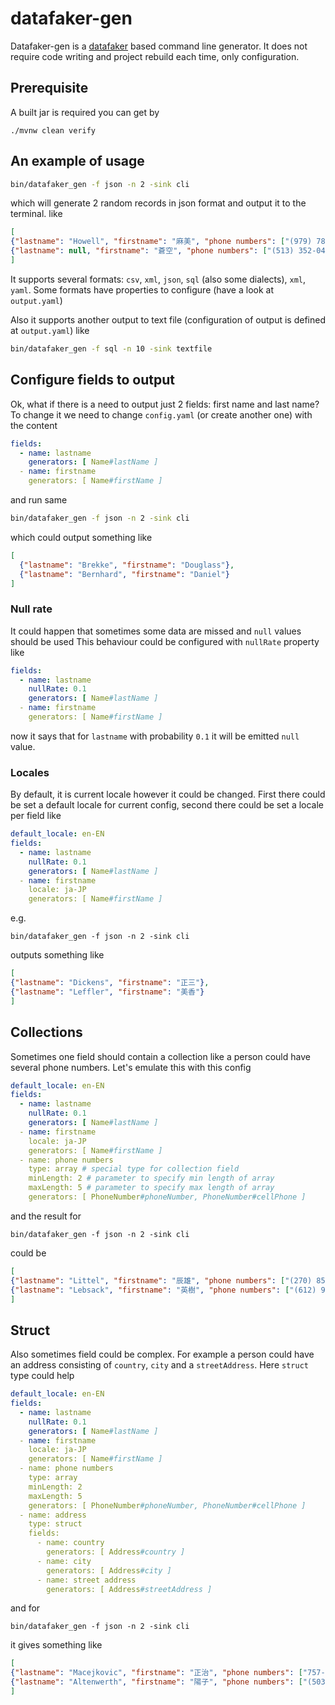 # datafaker-gen

Datafaker-gen is a [datafaker](https://github.com/datafaker-net/datafaker) based command line generator.
It does not require code writing and project rebuild each time, only configuration.

## Prerequisite
A built jar is required
you can get by 
```
./mvnw clean verify
```

## An example of usage
```bash
bin/datafaker_gen -f json -n 2 -sink cli
```
which will generate 2 random records in json format and output it to the terminal.
like 
```json
[
{"lastname": "Howell", "firstname": "麻美", "phone numbers": ["(979) 786-5201", "(708) 707-4500"], "address": {"country": "Cote d'Ivoire", "city": "East Albertoburgh", "street address": "1734 Botsford Drives"}},
{"lastname": null, "firstname": "蒼空", "phone numbers": ["(513) 352-0492", "(928) 813-7762", "(419) 616-6421"], "address": {"country": "Belgium", "city": "South Willis", "street address": "100 Dulce Turnpike"}}
]
```

It supports several formats: `csv`, `xml`, `json`, `sql` (also some dialects), `xml`, `yaml`.
Some formats have properties to configure (have a look at `output.yaml`)

Also it supports another output to text file (configuration of output is defined at `output.yaml`) like 

```bash
bin/datafaker_gen -f sql -n 10 -sink textfile
```

## Configure fields to output
Ok, what if there is a need to output just 2 fields: first name and last name?
To change it we need to change `config.yaml` (or create another one) with the content
```yaml
fields:
  - name: lastname
    generators: [ Name#lastName ]
  - name: firstname
    generators: [ Name#firstName ]
```
and run same 
```bash
bin/datafaker_gen -f json -n 2 -sink cli
```
which could output something like
```json
[
  {"lastname": "Brekke", "firstname": "Douglass"},
  {"lastname": "Bernhard", "firstname": "Daniel"}
]
```
### Null rate
It could happen that sometimes some data are missed and `null` values should be used
This behaviour could be configured with `nullRate` property like
```yaml
fields:
  - name: lastname
    nullRate: 0.1
    generators: [ Name#lastName ]
  - name: firstname
    generators: [ Name#firstName ]
```
now it says that for `lastname` with probability `0.1` it will be emitted `null` value.

### Locales

By default, it is current locale however it could be changed.
First there could be set a default locale for current config, second there could be set a locale per field like
```yaml
default_locale: en-EN
fields:
  - name: lastname
    nullRate: 0.1
    generators: [ Name#lastName ]
  - name: firstname
    locale: ja-JP
    generators: [ Name#firstName ]
```
e.g.
```
bin/datafaker_gen -f json -n 2 -sink cli
```
outputs something like
```json
[
{"lastname": "Dickens", "firstname": "正三"},
{"lastname": "Leffler", "firstname": "美香"}
]
```

## Collections
Sometimes one field should contain a collection like a person could have several phone numbers.
Let's emulate this with this config
```yaml
default_locale: en-EN
fields:
  - name: lastname
    nullRate: 0.1
    generators: [ Name#lastName ]
  - name: firstname
    locale: ja-JP
    generators: [ Name#firstName ]
  - name: phone numbers
    type: array # special type for collection field
    minLength: 2 # parameter to specify min length of array
    maxLength: 5 # parameter to specify max length of array
    generators: [ PhoneNumber#phoneNumber, PhoneNumber#cellPhone ]
```

and the result for
```
bin/datafaker_gen -f json -n 2 -sink cli
```
could be 
```json
[
{"lastname": "Littel", "firstname": "辰雄", "phone numbers": ["(270) 857-3976 x5352", "(605) 253-6302 x5863"]},
{"lastname": "Lebsack", "firstname": "英樹", "phone numbers": ["(612) 956-2065", "1-708-334-9522", "(973) 979-3113", "1-484-404-4443"]}
]
```

## Struct
Also sometimes field could be complex. For example a person could have an address consisting of `country`, `city` and a `streetAddress`.
Here `struct` type could help
```yaml
default_locale: en-EN
fields:
  - name: lastname
    nullRate: 0.1
    generators: [ Name#lastName ]
  - name: firstname
    locale: ja-JP
    generators: [ Name#firstName ]
  - name: phone numbers
    type: array
    minLength: 2
    maxLength: 5
    generators: [ PhoneNumber#phoneNumber, PhoneNumber#cellPhone ]
  - name: address
    type: struct
    fields:
      - name: country
        generators: [ Address#country ]
      - name: city
        generators: [ Address#city ]
      - name: street address
        generators: [ Address#streetAddress ]
```
and for 
```
bin/datafaker_gen -f json -n 2 -sink cli
```
it gives something like
```json
[
{"lastname": "Macejkovic", "firstname": "正治", "phone numbers": ["757-317-9481", "(707) 678-8732", "(970) 270-9267", "(224) 209-6756"], "address": {"country": "Heard Island and McDonald Islands", "city": "New Chrissy", "street address": "961 Arthur Shoal"}},
{"lastname": "Altenwerth", "firstname": "陽子", "phone numbers": ["(503) 412-1163 x5984", "1-260-832-0986"], "address": {"country": "Dominican Republic", "city": "East Ed", "street address": "955 Martin Tunnel"}}
]
```